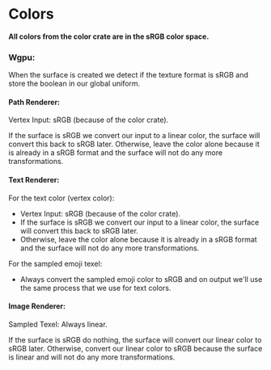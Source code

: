 # Colors

**All colors from the color crate are in the sRGB color space.**

### Wgpu:
When the surface is created we detect if the texture format is sRGB and store the boolean in our global uniform.

#### Path Renderer:
Vertex Input: sRGB (because of the color crate).

If the surface is sRGB we convert our input to a linear color, the surface will convert this back to sRGB later.
Otherwise, leave the color alone because it is already in a sRGB format and the surface will not do any more transformations.
#### Text Renderer:
For the text color (vertex color):
 - Vertex Input: sRGB (because of the color crate).
 - If the surface is sRGB we convert our input to a linear color, the surface will convert this back to sRGB later.
 - Otherwise, leave the color alone because it is already in a sRGB format and the surface will not do any more transformations.

For the sampled emoji texel:
- Always convert the sampled emoji color to sRGB and on output we'll use the same process that we use for text colors.

#### Image Renderer:
Sampled Texel: Always linear.

If the surface is sRGB do nothing, the surface will convert our linear color to sRGB later.
Otherwise, convert our linear color to sRGB because the surface is linear and will not do any more transformations.